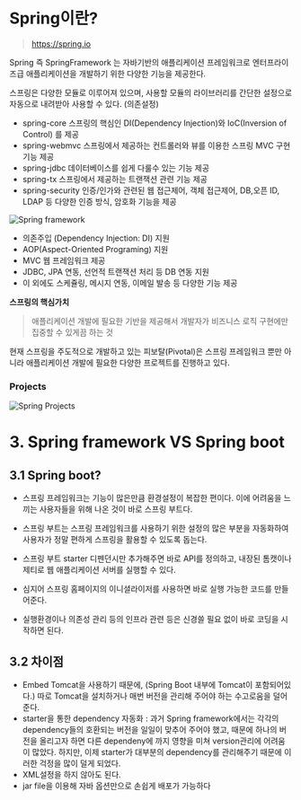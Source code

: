 # Spring이란?

> https://spring.io 

Spring 즉 SpringFramework 는 자바기반의 애플리케이션 프레임워크로 엔터프라이즈급 애플리케이션을 개발하기 위한 다양한 기능을 제공한다.

스프링은 다양한 모듈로 이루어져 있으며, 사용할 모듈의 라이브러리를 간단한 설정으로 자동으로 내려받아 사용할 수 있다. (의존설정)

- spring-core	스프링의 핵심인 DI(Dependency Injection)와 IoC(Inversion of Control) 를 제공
- spring-webmvc	스프링에서 제공하는 컨트롤러와 뷰를 이용한 스프링 MVC 구현 기능 제공
- spring-jdbc	데이터베이스를 쉽게 다룰수 있는 기능 제공
- spring-tx	스프링에서 제공하는 트랜잭션 관련 기능 제공
- spring-security	인증/인가와 관련된 웹 접근제어, 객체 접근제어, DB,오픈 ID, LDAP 등 다양한 인증 방식, 암호화 기능을 제공

![Spring framework](https://docs.spring.io/spring-framework/docs/3.2.x/spring-framework-reference/html/images/spring-overview.png)

- 의존주입 (Dependency Injection: DI) 지원
- AOP(Aspect-Oriented Programing) 지원
- MVC 웹 프레임워크 제공
- JDBC, JPA 연동, 선언적 트랜잭션 처리 등 DB 연동 지원
- 이 외에도 스케쥴링, 메시지 연동, 이메일 발송 등 다양한 기능 제공

**스프링의 핵심가치**

> 애플리케이션 개발에 필요한 기반을 제공해서 개발자가 비즈니스 로직 구현에만 집중할 수 있게끔 하는 것
> 

현재 스프링을 주도적으로 개발하고 있는 피보탈(Pivotal)은 스프링 프레임워크 뿐만 아니라 애플리케이션 개발에 필요한 다양한 프로젝트를 진행하고 있다.

### Projects

![Spring Projects](https://velog.velcdn.com/images%2Fdevbro%2Fpost%2F1607dadc-67e5-4f0b-a05f-94d42ea36ddb%2Fspring3.png)

# 3. Spring framework VS Spring boot

## 3.1 Spring boot?

- 스프링 프레임워크는 기능이 많은만큼 환경설정이 복잡한 편이다. 이에 어려움을 느끼는 사용자들을 위해 나온 것이 바로 스프링 부트다. 

- 스프링 부트는 스프링 프레임워크를 사용하기 위한 설정의 많은 부분을 자동화하여 사용자가 정말 편하게 스프링을 활용할 수 있도록 돕는다. 

- 스프링 부트 starter 디펜던시만 추가해주면 바로 API를 정의하고, 내장된 톰캣이나 제티로 웹 애플리케이션 서버를 실행할 수 있다. 

- 심지어 스프링 홈페이지의 이니셜라이저를 사용하면 바로 실행 가능한 코드를 만들어준다. 

- 실행환경이나 의존성 관리 등의 인프라 관련 등은 신경쓸 필요 없이 바로 코딩을 시작하면 된다. 

## 3.2 차이점

- Embed Tomcat을 사용하기 때문에, (Spring Boot 내부에 Tomcat이 포함되어있다.) 따로 Tomcat을 설치하거나 매번 버전을 관리해 주어야 하는 수고로움을 덜어준다.
- starter을 통한 dependency 자동화 :  과거 Spring framework에서는 각각의 dependency들의 호환되는 버전을 일일이 맞추어 주어야 했고, 때문에 하나의 버전을 올리고자 하면 다른 dependeny에 까지 영향을 미쳐 version관리에 어려움이 많았다. 하지만, 이제 starter가 대부분의 dependency를 관리해주기 때문에 이러한 걱정을 많이 덜게 되었다.
- XML설정을 하지 않아도 된다.
- jar file을 이용해 자바 옵션만으로 손쉽게 배포가 가능하다
